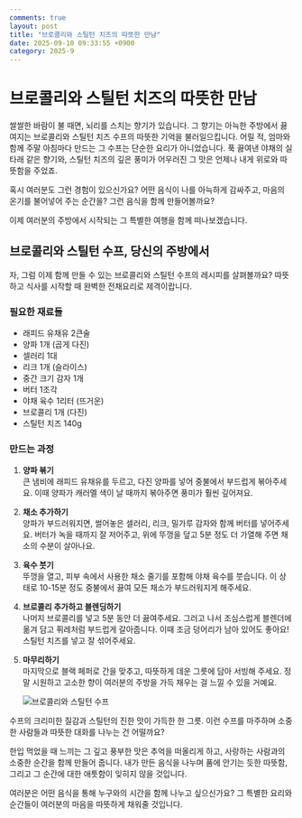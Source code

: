 ```yaml
---
comments: true
layout: post
title: "브로콜리와 스틸턴 치즈의 따뜻한 만남"
date: 2025-09-10 09:33:55 +0900
category: 2025-9
---
```


# 브로콜리와 스틸턴 치즈의 따뜻한 만남

쌀쌀한 바람이 불 때면, 뇌리를 스치는 향기가 있습니다. 그 향기는 아늑한 주방에서 끓여지는 브로콜리와 스틸턴 치즈 수프의 따뜻한 기억을 불러일으킵니다. 어릴 적, 엄마와 함께 주말 아침마다 만드는 그 수프는 단순한 요리가 아니었습니다. 푹 끓여낸 야채의 실타래 같은 향기와, 스틸턴 치즈의 깊은 풍미가 어우러진 그 맛은 언제나 내게 위로와 따뜻함을 주었죠.

혹시 여러분도 그런 경험이 있으신가요? 어떤 음식이 나를 아늑하게 감싸주고, 마음의 온기를 불어넣어 주는 순간을? 그런 음식을 함께 만들어볼까요?

이제 여러분의 주방에서 시작되는 그 특별한 여행을 함께 떠나보겠습니다.

 

## 브로콜리와 스틸턴 수프, 당신의 주방에서

자, 그럼 이제 함께 만들 수 있는 브로콜리와 스틸턴 수프의 레시피를 살펴볼까요? 따뜻하고 식사를 시작할 때 완벽한 전채요리로 제격이랍니다.

### 필요한 재료들
- 래피드 유채유 2큰술
- 양파 1개 (곱게 다진)
- 셀러리 1대
- 리크 1개 (슬라이스)
- 중간 크기 감자 1개
- 버터 1조각
- 야채 육수 1리터 (뜨거운)
- 브로콜리 1개 (다진)
- 스틸턴 치즈 140g

### 만드는 과정
1. **양파 볶기**  
   큰 냄비에 래피드 유채유를 두르고, 다진 양파를 넣어 중불에서 부드럽게 볶아주세요. 이때 양파가 캐러멜 색이 날 때까지 볶아주면 풍미가 훨씬 깊어져요.  

2. **채소 추가하기**  
   양파가 부드러워지면, 썰어놓은 셀러리, 리크, 밀가루 감자와 함께 버터를 넣어주세요. 버터가 녹을 때까지 잘 저어주고, 위에 뚜껑을 덮고 5분 정도 더 가열해 주면 채소의 수분이 살아나요.

3. **육수 붓기**  
   뚜껑을 열고, 피부 속에서 사용한 채소 줄기를 포함해 야채 육수를 붓습니다. 이 상태로 10-15분 정도 중불에서 끓여 모든 채소가 부드러워지게 해주세요.

4. **브로콜리 추가하고 블렌딩하기**  
   나머지 브로콜리를 넣고 5분 동안 더 끓여주세요. 그러고 나서 조심스럽게 블렌더에 옮겨 담고 퓌레처럼 부드럽게 갈아줍니다. 이때 조금 덩어리가 남아 있어도 좋아요! 스틸턴 치즈를 넣고 잘 섞어주세요.

5. **마무리하기**  
   마지막으로 블랙 페퍼로 간을 맞추고, 따뜻하게 데운 그릇에 담아 서빙해 주세요. 정말 시원하고 고소한 향이 여러분의 주방을 가득 채우는 걸 느낄 수 있을 거예요.  

   ![브로콜리와 스틸턴 수프](https://www.themealdb.com/images/media/meals/tvvxpv1511191952.jpg)

수프의 크리미한 질감과 스틸턴의 진한 맛이 가득한 한 그릇. 이런 수프를 마주하며 소중한 사람들과 따뜻한 대화를 나누는 건 어떨까요? 

 

한입 먹었을 때 느끼는 그 깊고 풍부한 맛은 추억을 떠올리게 하고, 사랑하는 사람과의 소중한 순간을 함께 만들어 줍니다. 내가 만든 음식을 나누며 품에 안기는 듯한 따뜻함, 그리고 그 순간에 대한 애틋함이 잊히지 않을 것입니다.

여러분은 어떤 음식을 통해 누구와의 시간을 함께 나누고 싶으신가요? 그 특별한 요리와 순간들이 여러분의 마음을 따뜻하게 채워줄 것입니다.